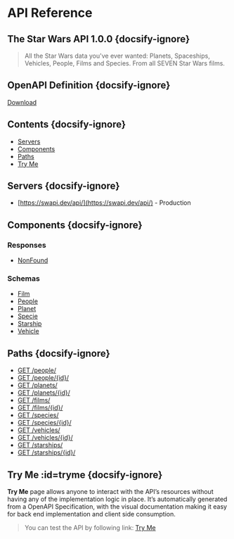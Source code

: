 # API Reference

## The Star Wars API 1.0.0 {docsify-ignore}
    
> All the Star Wars data you&#x27;ve ever wanted: Planets, Spaceships, Vehicles, People, Films and Species. From all SEVEN Star Wars films.

## OpenAPI Definition {docsify-ignore}

[Download](static/example.yaml)

## Contents {docsify-ignore}

* [Servers](#Servers)
* [Components](#Components)
* [Paths](#Paths)
* [Try Me](#tryme)

## Servers {docsify-ignore}

* [https://swapi.dev/api/](https://swapi.dev/api/)  - Production

## Components {docsify-ignore}

### Responses 

* [NonFound](/content/api/components?id=responsesNonFound)

### Schemas 

* [Film](/content/api/components?id=schemasFilm)
* [People](/content/api/components?id=schemasPeople)
* [Planet](/content/api/components?id=schemasPlanet)
* [Specie](/content/api/components?id=schemasSpecie)
* [Starship](/content/api/components?id=schemasStarship)
* [Vehicle](/content/api/components?id=schemasVehicle)

## Paths {docsify-ignore}

* [GET /people/](/content/api/paths?id=get-people)
* [GET /people/{id}/](/content/api/paths?id=get-peopleid)
* [GET /planets/](/content/api/paths?id=get-planets)
* [GET /planets/{id}/](/content/api/paths?id=get-planetsid)
* [GET /films/](/content/api/paths?id=get-films)
* [GET /films/{id}/](/content/api/paths?id=get-filmsid)
* [GET /species/](/content/api/paths?id=get-species)
* [GET /species/{id}/](/content/api/paths?id=get-speciesid)
* [GET /vehicles/](/content/api/paths?id=get-vehicles)
* [GET /vehicles/{id}/](/content/api/paths?id=get-vehiclesid)
* [GET /starships/](/content/api/paths?id=get-starships)
* [GET /starships/{id}/](/content/api/paths?id=get-starshipsid)

## Try Me :id=tryme {docsify-ignore}

**Try Me** page allows anyone to interact with the API’s resources without having any of the implementation logic in place. It’s automatically generated from a OpenAPI Specification, with the visual documentation making it easy for back end implementation and client side consumption.

> You can test the API by following link: [Try Me](content/api/try)
